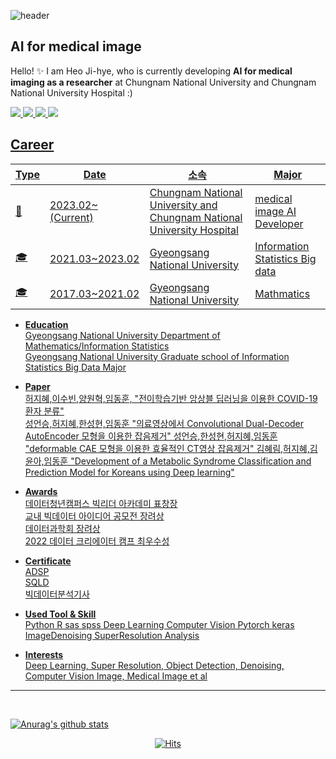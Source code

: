 
![header](https://capsule-render.vercel.app/api?type=Waving&color=auto&height=300&section=header&text=JIHYE%20HEO&fontSize=90&animation=blinking)<br>
## AI for medical image
Hello! ✨ I am Heo Ji-hye, who is currently developing **AI for medical imaging as a researcher** at Chungnam National University and Chungnam National University Hospital :)



<a href="https://blog.naver.com/soodagnu/"><img src="https://img.shields.io/badge/Blog-44A833?style=flat&logo=aerlingus&logoColor=white"/>
<a href="https://github.com/jihyeheo](https://github.com/jihyeheo"><img src="https://img.shields.io/badge/Github-181717?style=flat&logo=github&logoColor=white"/>
<a href="https://dacon.io/myprofile/409575/home"><img src="https://img.shields.io/badge/Dacon-A100FF?style=flat&logo=d&logoColor=white"/>
<a href="https://candy-mallow-f72.notion.site/JiHyeHeo_CV-04dc1a6e12b64503bf4a023f93085469"><img src="https://img.shields.io/badge/Portfolio-FA6423?style=flat&logo=protocolsdotio&logoColor=white"/>


## Career

|Type|Date|소속|Major|
|---|---|---|---|
|🥼|2023.02~(Current)|Chungnam National University and Chungnam National University Hospital|medical image AI Developer|
|🎓|2021.03~2023.02|Gyeongsang National University|Information Statistics Big data|
|🎓|2017.03~2021.02|Gyeongsang National University|Mathmatics|
- **Education** <br>
Gyeongsang National University Department of Mathematics/Information Statistics<br>
Gyeongsang National University Graduate school of Information Statistics Big Data Major

- **Paper** <br>
허지혜,이수빈,양원혁,임동훈, "전이학습기반 앙상블 딥러닝을 이용한 COVID-19 환자 분류" <br>
성언승,허지혜,한성현,임동훈 "의료영상에서 Convolutional Dual-Decoder AutoEncoder 모형을 이용한 잡음제거"
성언승,한성현,허지혜,임동훈 "deformable CAE 모형을 이용한 효율적인 CT영상 잡음제거"
김혜림,허지혜,김윤아,임동훈 "Development of a Metabolic Syndrome Classification and Prediction Model for Koreans using Deep learning"

- **Awards**<br>
데이터청년캠퍼스 빅리더 아카데미 표창장<br>
교내 빅데이터 아이디어 공모전 장려상<br>
데이터과학회 장려상<br>
2022 데이터 크리에이터 캠프 최우수성 <br>

- **Certificate**<br>
ADSP<br>
SQLD<br>
빅데이터분석기사<br>

- **Used Tool & Skill**<br>
Python R sas spss Deep Learning Computer Vision Pytorch keras ImageDenoising SuperResolution Analysis

- **Interests**<br>
Deep Learning, Super Resolution, Object Detection, Denoising, Computer Vision
Image, Medical Image et al 

<hr>
<br>

![Anurag's github stats](https://github-readme-stats.vercel.app/api?username=jihyeheo&show_icons=true&theme=radical)
<div align="center">

[![Hits](https://hits.seeyoufarm.com/api/count/incr/badge.svg?url=https%3A%2F%2Fgithub.com%2Fjihyeheo&count_bg=%2379C83D&title_bg=%23555555&icon=&icon_color=%23E7E7E7&title=hits&edge_flat=false)](https://hits.seeyoufarm.com)
</div>
